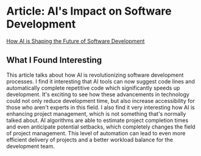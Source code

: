 # Article: AI's Impact on Software Development

[How AI is Shaping the Future of Software Development](https://pctechmag.com/2024/09/how-ai-is-shaping-the-future-of-software-development/)

## What I Found Interesting

This article talks about how AI is revolutionizing software development processes. I find it interesting that AI tools can now suggest code lines and automatically complete repetitive code which significantly speeds up development. It's exciting to see how these advancements in technology could not only reduce development time, but also increase accessibility for those who aren't experts in this field. I also find it very interesting how AI is enhancing project management, which is not something that's normally talked about. AI algorithms are able to estimate project completion times and even anticipate potential setbacks, which completely changes the field of project management. This level of automation can lead to even more efficient delivery of projects and a better workload balance for the development team.